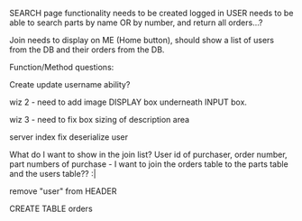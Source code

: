 SEARCH page functionality needs to be created
logged in USER needs to be able to search parts by name OR by number, and return all orders...?

Join needs to display on ME (Home button), should show a list of users from the DB and their orders from the DB.

Function/Method questions:

Create update username ability?

wiz 2 - need to add image DISPLAY box underneath INPUT box.

wiz 3 - need to fix box sizing of description area

server index fix deserialize user

What do I want to show in the join list? User id of purchaser, order number, part numbers of purchase - I want to join the orders table to the parts table and the users table?? :|

remove "user" from HEADER

CREATE TABLE orders